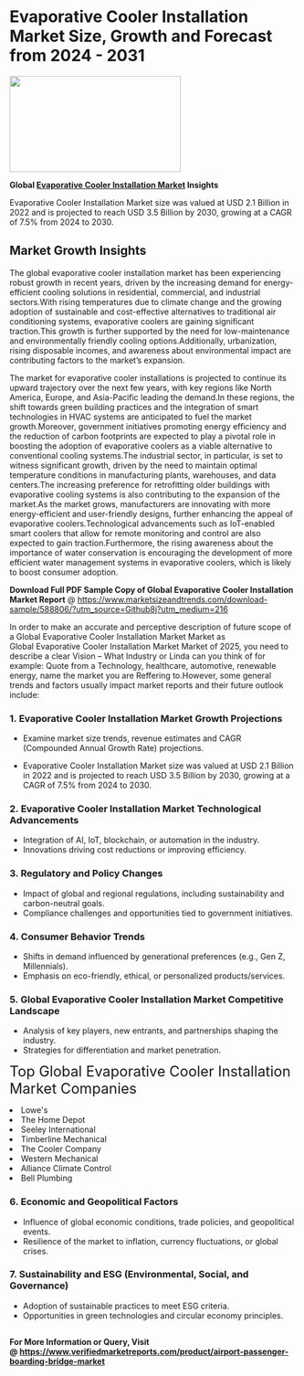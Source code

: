 <H1>Evaporative Cooler Installation Market Size, Growth and Forecast from 2024 - 2031</H1><img class="aligncenter size-medium wp-image-584254" src="https://thirdeyenews.in/wp-content/uploads/2024/09/Global-Market-Research-300x168.jpeg" alt="" width="300" height="168" /><p><strong>Global&nbsp;<a href="https://www.marketsizeandtrends.com/download-sample/588806/?utm_source=Github8j?utm_medium=216">Evaporative Cooler Installation Market</a> Insights</strong></p><p>Evaporative Cooler Installation Market size was valued at USD 2.1 Billion in 2022 and is projected to reach USD 3.5 Billion by 2030, growing at a CAGR of 7.5% from 2024 to 2030.</p><p><h2>Market Growth Insights</h2> <p>The global evaporative cooler installation market has been experiencing robust growth in recent years, driven by the increasing demand for energy-efficient cooling solutions in residential, commercial, and industrial sectors.With rising temperatures due to climate change and the growing adoption of sustainable and cost-effective alternatives to traditional air conditioning systems, evaporative coolers are gaining significant traction.This growth is further supported by the need for low-maintenance and environmentally friendly cooling options.Additionally, urbanization, rising disposable incomes, and awareness about environmental impact are contributing factors to the market’s expansion.</p> <p>The market for evaporative cooler installations is projected to continue its upward trajectory over the next few years, with key regions like North America, Europe, and Asia-Pacific leading the demand.In these regions, the shift towards green building practices and the integration of smart technologies in HVAC systems are anticipated to fuel the market growth.Moreover, government initiatives promoting energy efficiency and the reduction of carbon footprints are expected to play a pivotal role in boosting the adoption of evaporative coolers as a viable alternative to conventional cooling systems.The industrial sector, in particular, is set to witness significant growth, driven by the need to maintain optimal temperature conditions in manufacturing plants, warehouses, and data centers.The increasing preference for retrofitting older buildings with evaporative cooling systems is also contributing to the expansion of the market.As the market grows, manufacturers are innovating with more energy-efficient and user-friendly designs, further enhancing the appeal of evaporative coolers.Technological advancements such as IoT-enabled smart coolers that allow for remote monitoring and control are also expected to gain traction.Furthermore, the rising awareness about the importance of water conservation is encouraging the development of more efficient water management systems in evaporative coolers, which is likely to boost consumer adoption.<p><span class=""><strong>Download Full PDF Sample Copy of Global Evaporative Cooler Installation Market Report</strong> @ <a href="https://www.marketsizeandtrends.com/download-sample/588806/?utm_source=Github8j?utm_medium=216" target="_blank">https://www.marketsizeandtrends.com/download-sample/588806/?utm_source=Github8j?utm_medium=216</a></span></p><p>In order to make an accurate and perceptive description of future scope of a Global&nbsp;Evaporative Cooler Installation Market Market as Global&nbsp;Evaporative Cooler Installation Market Market of 2025, you need to describe a clear Vision &ndash; What Industry or Linda can you think of for example: Quote from a Technology, healthcare, automotive, renewable energy, name the market you are Reffering to.However, some general trends and factors usually impact market reports and their future outlook include:</p><h3>1.&nbsp;<strong>Evaporative Cooler Installation Market Growth Projections</strong></h3><ul><li>Examine market size trends, revenue estimates and CAGR (Compounded Annual Growth Rate) projections.</li><li><p>Evaporative Cooler Installation Market size was valued at USD 2.1 Billion in 2022 and is projected to reach USD 3.5 Billion by 2030, growing at a CAGR of 7.5% from 2024 to 2030.</p></li></ul><h3>2.&nbsp;<strong>Evaporative Cooler Installation Market Technological Advancements</strong></h3><ul><li>Integration of AI, IoT, blockchain, or automation in the industry.</li><li>Innovations driving cost reductions or improving efficiency.</li></ul><h3>3.&nbsp;<strong>Regulatory and Policy Changes</strong></h3><ul><li>Impact of global and regional regulations, including sustainability and carbon-neutral goals.</li><li>Compliance challenges and opportunities tied to government initiatives.</li></ul><h3>4.&nbsp;<strong>Consumer Behavior Trends</strong></h3><ul><li>Shifts in demand influenced by generational preferences (e.g., Gen Z, Millennials).</li><li>Emphasis on eco-friendly, ethical, or personalized products/services.</li></ul><h3>5.&nbsp;<strong>Global Evaporative Cooler Installation Market Competitive Landscape</strong></h3><ul><li>Analysis of key players, new entrants, and partnerships shaping the industry.</li><li>Strategies for differentiation and market penetration.</li></ul><p data-pm-slice="1 1 []"><span style="color: inherit; font-family: inherit; font-size: 25px;">Top Global Evaporative Cooler Installation Market Companies</span></p><div class="" data-test-id=""><p><li>Lowe's</li><li> The Home Depot</li><li> Seeley International</li><li> Timberline Mechanical</li><li> The Cooler Company</li><li> Western Mechanical</li><li> Alliance Climate Control</li><li> Bell Plumbing</li></p></div><h3>6.&nbsp;<strong>Economic and Geopolitical Factors</strong></h3><ul><li>Influence of global economic conditions, trade policies, and geopolitical events.</li><li>Resilience of the market to inflation, currency fluctuations, or global crises.</li></ul><h3>7.&nbsp;<strong>Sustainability and ESG (Environmental, Social, and Governance)</strong></h3><ul><li>Adoption of sustainable practices to meet ESG criteria.</li><li>Opportunities in green technologies and circular economy principles.</li></ul><h2><strong style="font-size: 14px;">For More Information or Query, Visit @&nbsp;</strong><a style="background-color: #ffffff; font-size: 14px;" href="https://www.marketsizeandtrends.com/report/evaporative-cooler-installation-market/" target="_blank">https://www.verifiedmarketreports.com/product/airport-passenger-boarding-bridge-market</a></h2>